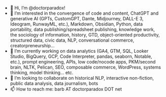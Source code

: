 - 👋 Hi, I’m @doctorparadox!
- 👀 I’m interested in the convergence of code and content, ChatGPT and generative AI (GPTs, CustomGPT, Dante, Midjourney, DALL-E 3, Ideogram, RunwayML, etc.), Markdown, Obsidian, Python, data portability, data publishing/spreadsheet publishing, knowledge work, the sociology of information, history, GTD, object-oriented productivity, structured data, civic data, NLP, conversational commerce, creatorpreneurship...
- 🌱 I’m currently working on data analytics (GA4, GTM, SQL, Looker Studio, BigQuery, GCP, Code Interpreter, pandas, seaborn, Notable, etc.), prompt engineering, APIs, low code/nocode apps, PKM/second brain, NLTK, Pelican, SEO, composable commerce, WordPress, systems thinking, model thinking... etc.
- 💞️ I’m looking to collaborate on historical NLP, interactive non-fiction, public data analysis, data journalism, bots
- 📫 How to reach me: barb AT doctorparadox DOT net

<!---
doctorparadox/doctorparadox is a ✨ special ✨ repository because its `README.md` (this file) appears on your GitHub profile.
You can click the Preview link to take a look at your changes.
--->
